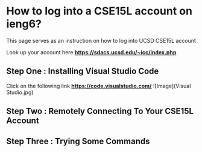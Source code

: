 # How to log into a CSE15L account on ieng6?
This page serves as an instruction on how to log into UCSD CSE15L account
  
Look up your account here **<https://sdacs.ucsd.edu/~icc/index.php>**

## Step One : Installing Visual Studio Code
Click on the following link **<https://code.visualstudio.com/>**
![Image](Visual Studio.jpg)

## Step Two : Remotely Connecting To Your CSE15L Account

## Step Three : Trying Some Commands
